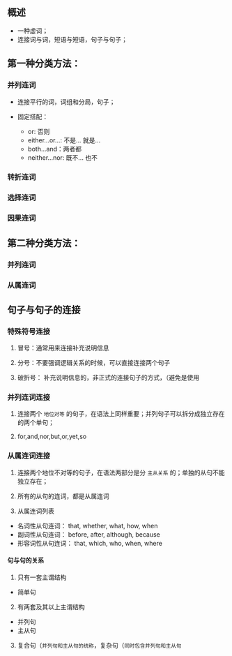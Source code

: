 ## 概述

* 一种虚词；
* 连接词与词，短语与短语，句子与句子；

## 第一种分类方法：

### 并列连词

* 连接平行的词，词组和分局，句子；

* 固定搭配：
  + or: 否则
  + either...or...: 不是... 就是...
  + both...and：两者都
  + neither...nor: 既不... 也不

### 转折连词

### 选择连词

### 因果连词

## 第二种分类方法：

### 并列连词

### 从属连词

## 句子与句子的连接

### 特殊符号连接

1. 冒号：通常用来连接补充说明信息

2. 分号：不要强调逻辑关系的时候，可以直接连接两个句子

3. 破折号： 补充说明信息的，非正式的连接句子的方式，（避免是使用

### 并列连词连接

1. 连接两个 `地位对等` 的句子，在语法上同样重要；并列句子可以拆分成独立存在的两个单句；

2. for,and,nor,but,or,yet,so

### 从属连词连接

1. 连接两个地位不对等的句子，在语法两部分是分 `主从关系` 的；单独的从句不能独立存在；

2. 所有的从句的连词，都是从属连词

3. 从属连词列表
  + 名词性从句连词： that, whether, what, how, when
  + 副词性从句连词： before, after, although, because
  + 形容词性从句连词： that, which, who, when, where

#### 句与句的关系

1. 只有一套主谓结构
  + 简单句

2. 有两套及其以上主谓结构
  + 并列句
  + 主从句

3. 复合句（`并列句和主从句的统称`，复杂句（`同时包含并列句和主从句`